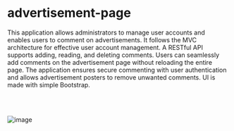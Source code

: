 # advertisement-page
 
This application allows administrators to manage user accounts and enables users to comment on advertisements. It follows the MVC architecture for effective user account management. A RESTful API supports adding, reading, and deleting comments. Users can seamlessly add comments on the advertisement page without reloading the entire page. The application ensures secure commenting with user authentication and allows advertisement posters to remove unwanted comments.
UI is made with simple Bootstrap.

</br></br>

![image](https://github.com/CabrianVid/advertisement-page/assets/108013878/bb1315bd-9ce1-4435-b354-d095665824ac)

